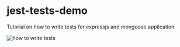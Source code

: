 # jest-tests-demo
Tutorial on how to write tests for expressjs and mongoose application

![how to write tests](https://user-images.githubusercontent.com/70439799/193745664-bd9c4693-e1c8-46f8-8867-98130544d0ef.png)

